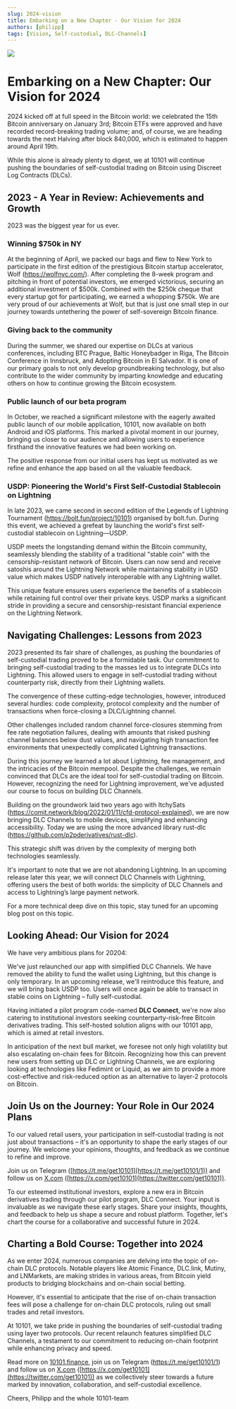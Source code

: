 ```yaml
---
slug: 2024-vision
title: Embarking on a New Chapter - Our Vision for 2024
authors: [philipp]
tags: [Vision, Self-custodial, DLC-Channels]
---
```


![](/2024-01-31-outlook-into-2024/visionary_trader_looking_into_the_future.png)

# Embarking on a New Chapter: Our Vision for 2024

2024 kicked off at full speed in the Bitcoin world: we celebrated the 15th Bitcoin anniversary on January 3rd; Bitcoin ETFs were approved and have recorded record-breaking trading volume; and, of course, we are heading towards the next Halving after block 840,000, which is estimated to happen around April 19th.

While this alone is already plenty to digest, we at 10101 will continue pushing the boundaries of self-custodial trading on Bitcoin using Discreet Log Contracts (DLCs).

## 2023 - A Year in Review: Achievements and Growth

2023 was the biggest year for us ever.

### Winning $750k in NY

At the beginning of April, we packed our bags and flew to New York to participate in the first edition of the prestigious Bitcoin startup accelerator, Wolf (https://wolfnyc.com/). After completing the 8-week program and pitching in front of potential investors, we emerged victorious, securing an additional investment of $500k. Combined with the $250k cheque that every startup got for participating, we earned a whopping $750k. We are very proud of our achievements at Wolf, but that is just one small step in our journey towards untethering the power of self-sovereign Bitcoin finance.

### Giving back to the community

During the summer, we shared our expertise on DLCs at various conferences, including BTC Prague, Baltic Honeybadger in Riga, The Bitcoin Conference in Innsbruck, and Adopting Bitcoin in El Salvador. It is one of our primary goals to not only develop groundbreaking technology, but also contribute to the wider community by imparting knowledge and educating others on how to continue growing the Bitcoin ecosystem.

### Public launch of our beta program

In October, we reached a significant milestone with the eagerly awaited public launch of our mobile application, 10101, now available on both Android and iOS platforms. This marked a pivotal moment in our journey, bringing us closer to our audience and allowing users to experience firsthand the innovative features we had been working on.

The positive response from our initial users has kept us motivated as we refine and enhance the app based on all the valuable feedback.

### USDP: Pioneering the World's First Self-Custodial Stablecoin on Lightning

In late 2023, we came second in second edition of the Legends of Lightning Tournament (https://bolt.fun/project/10101) organised by bolt.fun. During this event, we achieved a grefeat by launching the world's first self-custodial stablecoin on Lightning—USDP.

USDP meets the longstanding demand within the Bitcoin community, seamlessly blending the stability of a traditional "stable coin" with the censorship-resistant network of Bitcoin. Users can now send and receive satoshis around the Lightning Network while maintaining stability in USD value which makes USDP natively interoperable with any Lightning wallet.

This unique feature ensures users experience the benefits of a stablecoin while retaining full control over their private keys. USDP marks a significant stride in providing a secure and censorship-resistant financial experience on the Lightning Network.

## Navigating Challenges: Lessons from 2023

2023 presented its fair share of challenges, as pushing the boundaries of self-custodial trading proved to be a formidable task. Our commitment to bringing self-custodial trading to the masses led us to integrate DLCs into Lightning. This allowed users to engage in self-custodial trading without counterparty risk, directly from their Lightning wallets.

The convergence of these cutting-edge technologies, however, introduced several hurdles: code complexity, protocol complexity and the number of transactions when force-closing a DLC/Lightning channel.

Other challenges included random channel force-closures stemming from fee rate negotiation failures, dealing with amounts that risked pushing channel balances below dust values, and navigating high transaction fee environments that unexpectedly complicated Lightning transactions.

During this journey we learned a lot about Lightning, fee management, and the intricacies of the Bitcoin mempool. Despite the challenges, we remain convinced that DLCs are the ideal tool for self-custodial trading on Bitcoin. However, recognizing the need for Lightning improvement, we've adjusted our course to focus on building DLC Channels.

Building on the groundwork laid two years ago with ItchySats (https://comit.network/blog/2022/01/11/cfd-protocol-explained), we are now bringing DLC Channels to mobile devices, simplifying and enhancing accessibility. Today we are using the more advanced library rust-dlc (https://github.com/p2pderivatives/rust-dlc).

This strategic shift was driven by the complexity of merging both technologies seamlessly.

It's important to note that we are not abandoning Lightning. In an upcoming release later this year, we will connect DLC Channels with Lightning, offering users the best of both worlds: the simplicity of DLC Channels and access to Lightning’s large payment network.

For a more technical deep dive on this topic, stay tuned for an upcoming blog post on this topic.

## Looking Ahead: Our Vision for 2024

We have very ambitious plans for 20204:

We've just relaunched our app with simplified DLC Channels. We have removed the ability to fund the wallet using Lightning, but this change is only temporary. In an upcoming release, we'll reintroduce this feature, and we will bring back USDP too. Users will once again be able to transact in stable coins on Lightning – fully self-custodial.

Having initiated a pilot program code-named **DLC Connect**, we're now also catering to institutional investors seeking counterparty-risk-free Bitcoin derivatives trading. This self-hosted solution aligns with our 10101 app, which is aimed at retail investors.

In anticipation of the next bull market, we foresee not only high volatility but also escalating on-chain fees for Bitcoin. Recognizing how this can prevent new users from setting up DLC or Lightning Channels, we are exploring looking at technologies like Fedimint or Liquid, as we aim to provide a more cost-effective and risk-reduced option as an alternative to layer-2 protocols on Bitcoin.

## Join Us on the Journey: Your Role in Our 2024 Plans

To our valued retail users, your participation in self-custodial trading is not just about transactions – it's an opportunity to shape the early stages of our journey. We welcome your opinions, thoughts, and feedback as we continue to refine and improve.

Join us on Telegram ([https://t.me/get10101](https://t.me/get10101/1)) and follow us on [X.com](http://X.com) ([https://x.com/get10101](https://twitter.com/get10101)).

To our esteemed institutional investors, explore a new era in Bitcoin derivatives trading through our pilot program, DLC Connect. Your input is invaluable as we navigate these early stages. Share your insights, thoughts, and feedback to help us shape a secure and robust platform. Together, let's chart the course for a collaborative and successful future in 2024.

## Charting a Bold Course: Together into 2024

As we enter 2024, numerous companies are delving into the topic of on-chain DLC protocols. Notable players like Atomic Finance, DLC.link, Mutiny, and LNMarkets, are making strides in various areas, from Bitcoin yield products to bridging blockchains and on-chain social betting.

However, it's essential to anticipate that the rise of on-chain transaction fees will pose a challenge for on-chain DLC protocols, ruling out small trades and retail investors.

At 10101, we take pride in pushing the boundaries of self-custodial trading using layer two protocols. Our recent relaunch features simplified DLC Channels, a testament to our commitment to reducing on-chain footprint while enhancing privacy and speed.

Read more on [10101.finance](http://10101.finance), join us on Telegram (https://t.me/get10101/1) and follow us on [X.com](http://x.com/) ([https://x.com/get10101](https://twitter.com/get10101)) as we collectively steer towards a future marked by innovation, collaboration, and self-custodial excellence.

Cheers,
Philipp and the whole 10101-team
